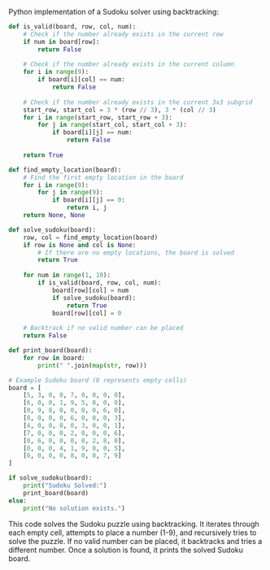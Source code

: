 Python implementation of a Sudoku solver using backtracking:

```python
def is_valid(board, row, col, num):
    # Check if the number already exists in the current row
    if num in board[row]:
        return False
    
    # Check if the number already exists in the current column
    for i in range(9):
        if board[i][col] == num:
            return False
    
    # Check if the number already exists in the current 3x3 subgrid
    start_row, start_col = 3 * (row // 3), 3 * (col // 3)
    for i in range(start_row, start_row + 3):
        for j in range(start_col, start_col + 3):
            if board[i][j] == num:
                return False
    
    return True

def find_empty_location(board):
    # Find the first empty location in the board
    for i in range(9):
        for j in range(9):
            if board[i][j] == 0:
                return i, j
    return None, None

def solve_sudoku(board):
    row, col = find_empty_location(board)
    if row is None and col is None:
        # If there are no empty locations, the board is solved
        return True
    
    for num in range(1, 10):
        if is_valid(board, row, col, num):
            board[row][col] = num
            if solve_sudoku(board):
                return True
            board[row][col] = 0
    
    # Backtrack if no valid number can be placed
    return False

def print_board(board):
    for row in board:
        print(" ".join(map(str, row)))

# Example Sudoku board (0 represents empty cells)
board = [
    [5, 3, 0, 0, 7, 0, 0, 0, 0],
    [6, 0, 0, 1, 9, 5, 0, 0, 0],
    [0, 9, 8, 0, 0, 0, 0, 6, 0],
    [8, 0, 0, 0, 6, 0, 0, 0, 3],
    [4, 0, 0, 8, 0, 3, 0, 0, 1],
    [7, 0, 0, 0, 2, 0, 0, 0, 6],
    [0, 6, 0, 0, 0, 0, 2, 8, 0],
    [0, 0, 0, 4, 1, 9, 0, 0, 5],
    [0, 0, 0, 0, 8, 0, 0, 7, 9]
]

if solve_sudoku(board):
    print("Sudoku Solved:")
    print_board(board)
else:
    print("No solution exists.")
```

This code solves the Sudoku puzzle using backtracking. It iterates through each empty cell, attempts to place a number (1-9), and recursively tries to solve the puzzle. If no valid number can be placed, it backtracks and tries a different number. Once a solution is found, it prints the solved Sudoku board.
